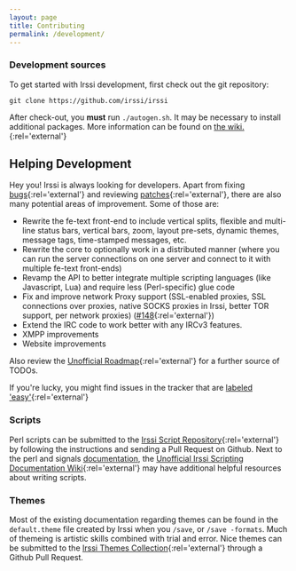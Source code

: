 ```yaml
---
layout: page
title: Contributing
permalink: /development/
---
```


### Development sources

To get started with Irssi development, first check out the git repository:

    git clone https://github.com/irssi/irssi

After check-out, you **must** run `./autogen.sh`. It may be necessary to install additional packages. More information can be found on [the wiki.][1]{:rel='external'}

## Helping Development

Hey you! Irssi is always looking for developers. Apart from fixing [bugs][2]{:rel='external'} and reviewing [patches][3]{:rel='external'}, there are also many potential areas of improvement. Some of those are:

* Rewrite the fe-text front-end to include vertical splits, flexible and multi-line status bars, vertical bars, zoom, layout pre-sets, dynamic themes, message tags, time-stamped messages, etc.
* Rewrite the core to optionally work in a distributed manner (where you can run the server connections on one server and connect to it with multiple fe-text front-ends)
* Revamp the API to better integrate multiple scripting languages (like Javascript, Lua) and require less (Perl-specific) glue code
* Fix and improve network Proxy support (SSL-enabled proxies, SSL connections over proxies, native SOCKS proxies in Irssi, better TOR support, per network proxies) ([#148][4]{:rel='external'})
* Extend the IRC code to work better with any IRCv3 features.
* XMPP improvements
* Website improvements

Also review the [Unofficial Roadmap][5]{:rel='external'} for a further source of TODOs.

If you're lucky, you might find issues in the tracker that are [labeled 'easy'][6]{:rel='external'}

### Scripts

Perl scripts can be submitted to the [Irssi Script Repository][7]{:rel='external'} by following the instructions and sending a Pull Request on Github. Next to the perl and signals [documentation][8], the [Unofficial Irssi Scripting Documentation Wiki][9]{:rel='external'} may have additional helpful resources about writing scripts.

### Themes

Most of the existing documentation regarding themes can be found in the `default.theme` file created by Irssi when you `/save`, or `/save -formats`. Much of themeing is artistic skills combined with trial and error. Nice themes can be submitted to the [Irssi Themes Collection][10]{:rel='external'} through a Github Pull Request.

[1]: https://github.com/shabble/irssi-docs/wiki/Irssi-0.8.17#compiling-from-git
[2]: //github.com/irssi/irssi/issues
[3]: //github.com/irssi/irssi/pulls
[4]: //github.com/irssi/irssi/pull/148
[5]: //github.com/shabble/irssi-docs/wiki/Roadmap
[6]: //github.com/irssi/irssi/labels/easy
[7]: https://scripts.irssi.org/
[8]: /documentation/
[9]: //github.com/shabble/irssi-docs/wiki
[10]: //irssi-import.github.io/themes/
